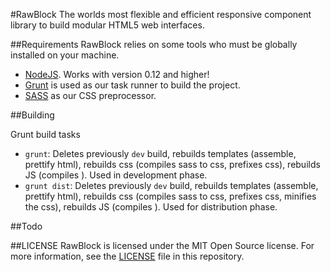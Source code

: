 #RawBlock
The worlds most flexible and efficient responsive component library to build modular HTML5 web interfaces.


##Requirements
RawBlock relies on some tools who must be globally installed on your machine.  

- [NodeJS](https://nodejs.org/en/). Works with version 0.12 and higher!
- [Grunt](http://gruntjs.com/getting-started) is used as our task runner to build the project.
- [SASS](http://sass-lang.com/) as our CSS preprocessor.


##Building

Grunt build tasks

- `grunt`: Deletes previously `dev` build, rebuilds templates (assemble, prettify html), rebuilds css (compiles sass to css, prefixes css), rebuilds JS (compiles ). Used in development phase.
- `grunt dist`: Deletes previously `dev` build, rebuilds templates (assemble, prettify html), rebuilds css (compiles sass to css, prefixes css, minifies the css), rebuilds JS (compiles ). Used for distribution phase. 

##Todo


##LICENSE
RawBlock is licensed under the MIT Open Source license. For more information, see the [LICENSE](https://github.com/boffinHouse/rawblock/blob/gh-pages/LICENSE) file in this repository.
